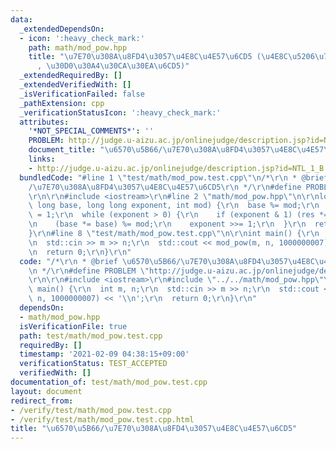 ```yaml
---
data:
  _extendedDependsOn:
  - icon: ':heavy_check_mark:'
    path: math/mod_pow.hpp
    title: "\u7E70\u308A\u8FD4\u3057\u4E8C\u4E57\u6CD5 (\u4E8C\u5206\u7D2F\u4E57\u6CD5\
      , \u30D0\u30A4\u30CA\u30EA\u6CD5)"
  _extendedRequiredBy: []
  _extendedVerifiedWith: []
  _isVerificationFailed: false
  _pathExtension: cpp
  _verificationStatusIcon: ':heavy_check_mark:'
  attributes:
    '*NOT_SPECIAL_COMMENTS*': ''
    PROBLEM: http://judge.u-aizu.ac.jp/onlinejudge/description.jsp?id=NTL_1_B
    document_title: "\u6570\u5B66/\u7E70\u308A\u8FD4\u3057\u4E8C\u4E57\u6CD5"
    links:
    - http://judge.u-aizu.ac.jp/onlinejudge/description.jsp?id=NTL_1_B
  bundledCode: "#line 1 \"test/math/mod_pow.test.cpp\"\n/*\r\n * @brief \u6570\u5B66\
    /\u7E70\u308A\u8FD4\u3057\u4E8C\u4E57\u6CD5\r\n */\r\n#define PROBLEM \"http://judge.u-aizu.ac.jp/onlinejudge/description.jsp?id=NTL_1_B\"\
    \r\n\r\n#include <iostream>\r\n#line 2 \"math/mod_pow.hpp\"\n\r\nlong long mod_pow(long\
    \ long base, long long exponent, int mod) {\r\n  base %= mod;\r\n  long long res\
    \ = 1;\r\n  while (exponent > 0) {\r\n    if (exponent & 1) (res *= base) %= mod;\r\
    \n    (base *= base) %= mod;\r\n    exponent >>= 1;\r\n  }\r\n  return res;\r\n\
    }\r\n#line 8 \"test/math/mod_pow.test.cpp\"\n\r\nint main() {\r\n  int m, n;\r\
    \n  std::cin >> m >> n;\r\n  std::cout << mod_pow(m, n, 1000000007) << '\\n';\r\
    \n  return 0;\r\n}\r\n"
  code: "/*\r\n * @brief \u6570\u5B66/\u7E70\u308A\u8FD4\u3057\u4E8C\u4E57\u6CD5\r\
    \n */\r\n#define PROBLEM \"http://judge.u-aizu.ac.jp/onlinejudge/description.jsp?id=NTL_1_B\"\
    \r\n\r\n#include <iostream>\r\n#include \"../../math/mod_pow.hpp\"\r\n\r\nint\
    \ main() {\r\n  int m, n;\r\n  std::cin >> m >> n;\r\n  std::cout << mod_pow(m,\
    \ n, 1000000007) << '\\n';\r\n  return 0;\r\n}\r\n"
  dependsOn:
  - math/mod_pow.hpp
  isVerificationFile: true
  path: test/math/mod_pow.test.cpp
  requiredBy: []
  timestamp: '2021-02-09 04:38:15+09:00'
  verificationStatus: TEST_ACCEPTED
  verifiedWith: []
documentation_of: test/math/mod_pow.test.cpp
layout: document
redirect_from:
- /verify/test/math/mod_pow.test.cpp
- /verify/test/math/mod_pow.test.cpp.html
title: "\u6570\u5B66/\u7E70\u308A\u8FD4\u3057\u4E8C\u4E57\u6CD5"
---
```

